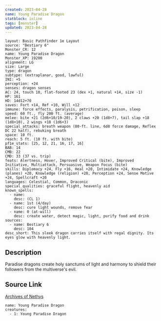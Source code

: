 ```yaml
---
created: 2023-04-28
name: Young Paradise Dragon
statblock: inline
tags: [monster]
updated: 2023-04-28
---
```

```statblock
layout: Basic Pathfinder 1e Layout
source: "Bestiary 6"
Monster_CR: 12
name: Young Paradise Dragon
Monster_XP: 19200
alignment: LG
size: Large
type: dragon
subtype: (extraplanar, good, lawful)
INI: +5
perception: +24
senses: dragon senses
AC: 24, touch 10, flat-footed 23 (dex +1, natural +14, size -1)
HP: 161
HD: 14d12+70
saves: Fort +14, Ref +10, Will +12
immune: force effects, paralysis, petrification, poison, sleep
speed: 60 ft., fly 200 ft. (average)
melee: bite +21 (2d6+10/19-20), 2 claws +20 (1d8+7), tail slap +18 (1d8+10), 2 wings +18 (1d6+3)
special_attacks: breath weapon (80-ft. line, 6d8 force damage, Reflex DC 22 half), rebuking breath
space: 10 ft.
reach: 5 ft. (10 ft. with bite)
pf1e_stats: [25, 12, 21, 16, 17, 16]
BAB: 14
CMB: 22
CMD: 33 (37 vs. trip)
feats: Alertness, Hover, Improved Critical (bite), Improved Initiative, Multiattack, Persuasive, Weapon Focus (bite)
skills: Diplomacy +24, Fly +16, Heal +20, Intimidate +24, Knowledge (planes) +20, Knowledge (religion) +20, Perception +24, Sense Motive +24, Spellcraft +20
languages: Celestial, Common, Draconic
special_qualities: graceful flight, heavenly aid
known_spells:
  - name:
    desc: (CL 1)
  - name: 1st (4/day)
    desc: cure light wounds, remove fear
  - name: 0 (at-will)
    desc: create water, detect magic, light, purify food and drink
sources:
  - name: Bestiary 6
    desc: 104
desc_short: This sleek dragon carries itself with regal dignity. Its eyes glow with heavenly light.
```
## Description
Paradise dragons create holy sanctums of light and harmony to shield their followers from the multiverse's evil.
## Source Link
[Archives of Nethys](https://aonprd.com/MonsterDisplay.aspx?ItemName=Young%20Paradise%20Dragon)
```encounter-table
name: Young Paradise Dragon
creatures:
  - 1: Young Paradise Dragon
```
